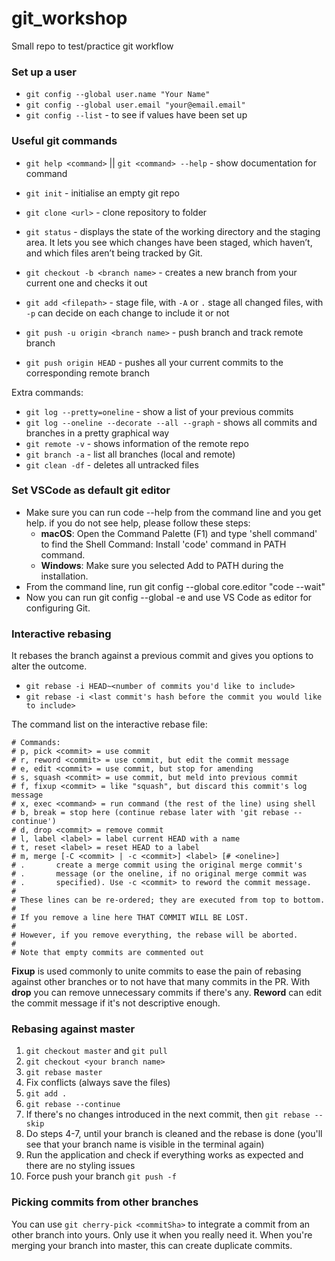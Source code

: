 # git_workshop
Small repo to test/practice git workflow

### Set up a user

- `git config --global user.name "Your Name"`
- `git config --global user.email "your@email.email"`
- `git config --list` - to see if values have been set up 

### Useful git commands

- `git help <command>` || `git <command> --help` - show documentation for command

- `git init` - initialise an empty git repo
- `git clone <url>` - clone repository to folder
- `git status` - displays the state of the working directory and the staging area. It lets you see which changes have been staged, which haven’t, and which files aren’t being tracked by Git.
- `git checkout -b <branch name>` - creates a new branch from your current one and checks it out
- `git add <filepath>` - stage file, with `-A` or `.` stage all changed files, with `-p` can decide on each change to include it or not
- `git push -u origin <branch name>` - push branch and track remote branch
- `git push origin HEAD` - pushes all your current commits to the corresponding remote branch

Extra commands: 
- `git log --pretty=oneline` - show a list of your previous commits
- `git log --oneline --decorate --all --graph` - shows all commits and branches in a pretty graphical way
- `git remote -v` - shows information of the remote repo
- `git branch -a` - list all branches (local and remote)
- `git clean -df` - deletes all untracked files

### Set VSCode as default git editor

- Make sure you can run code --help from the command line and you get help. if you do not see help, please follow these steps:
  - **macOS**: Open the Command Palette (F1) and type 'shell command' to find the Shell Command: Install 'code' command in PATH command.
  - **Windows**: Make sure you selected Add to PATH during the installation.
- From the command line, run git config --global core.editor "code --wait"
- Now you can run git config --global -e and use VS Code as editor for configuring Git.

### Interactive rebasing

It rebases the branch against a previous commit and gives you options to alter the outcome.

- `git rebase -i HEAD~<number of commits you'd like to include>`
 - `git rebase -i <last commit's hash before the commit you would like to include>`

The command list on the interactive rebase file:

```
# Commands:
# p, pick <commit> = use commit
# r, reword <commit> = use commit, but edit the commit message
# e, edit <commit> = use commit, but stop for amending
# s, squash <commit> = use commit, but meld into previous commit
# f, fixup <commit> = like "squash", but discard this commit's log message
# x, exec <command> = run command (the rest of the line) using shell
# b, break = stop here (continue rebase later with 'git rebase --continue')
# d, drop <commit> = remove commit
# l, label <label> = label current HEAD with a name
# t, reset <label> = reset HEAD to a label
# m, merge [-C <commit> | -c <commit>] <label> [# <oneline>]
# .       create a merge commit using the original merge commit's
# .       message (or the oneline, if no original merge commit was
# .       specified). Use -c <commit> to reword the commit message.
#
# These lines can be re-ordered; they are executed from top to bottom.
#
# If you remove a line here THAT COMMIT WILL BE LOST.
#
# However, if you remove everything, the rebase will be aborted.
#
# Note that empty commits are commented out
```

**Fixup** is used commonly to unite commits to ease the pain of rebasing against other branches or to not have that many commits in the PR.
With **drop** you can remove unnecessary commits if there's any.
**Reword** can edit the commit message if it's not descriptive enough.

### Rebasing against master

1. `git checkout master` and `git pull`
2. `git checkout <your branch name>`
3. `git rebase master`
4. Fix conflicts (always save the files)
5. `git add .`
6. `git rebase --continue`
7. If there's no changes introduced in the next commit, then `git rebase --skip`
8. Do steps 4-7, until your branch is cleaned and the rebase is done (you'll see that your branch name is visible in the terminal again)
9. Run the application and check if everything works as expected and there are no styling issues
10. Force push your branch `git push -f`

### Picking commits from other branches

You can use `git cherry-pick <commitSha>` to integrate a commit from an other branch into yours.
Only use it when you really need it. When you're merging your branch into master, this can create duplicate commits.


